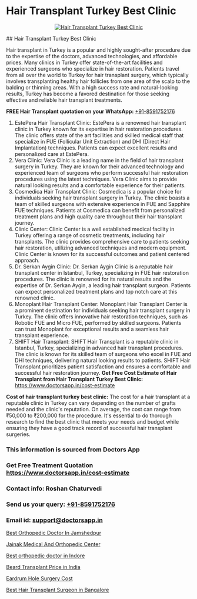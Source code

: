 # Hair Transplant Turkey Best Clinic

<p align="center">
  <a href="https://doctorsapp.co.in/treatment/hair-transplant">
    <img src="https://doctorsapp.co.in/uploads/treatment_image/transplant.jpg" alt="Hair Transplant Turkey Best Clinic">
  </a>
</p>
## Hair Transplant Turkey Best Clinic

Hair transplant in Turkey is a popular and highly sought-after procedure due to the expertise of the doctors, advanced technologies, and affordable prices. Many clinics in Turkey offer state-of-the-art facilities and experienced surgeons who specialize in hair restoration. Patients travel from all over the world to Turkey for hair transplant surgery, which typically involves transplanting healthy hair follicles from one area of the scalp to the balding or thinning areas. With a high success rate and natural-looking results, Turkey has become a favored destination for those seeking effective and reliable hair transplant treatments.

**FREE Hair Transplant quotation on your WhatsApp:**  [+91-8591752176](https://api.whatsapp.com/send?phone=8591752176)

1) EstePera Hair Transplant Clinic: EstePera is a renowned hair transplant clinic in Turkey known for its expertise in hair restoration procedures. The clinic offers state of the art facilities and skilled medical staff that specialize in FUE (Follicular Unit Extraction) and DHI (Direct Hair Implantation) techniques. Patients can expect excellent results and personalized care at EstePera.
2) Vera Clinic: Vera Clinic is a leading name in the field of hair transplant surgery in Turkey. They are known for their advanced technology and experienced team of surgeons who perform successful hair restoration procedures using the latest techniques. Vera Clinic aims to provide natural looking results and a comfortable experience for their patients.
3) Cosmedica Hair Transplant Clinic: Cosmedica is a popular choice for individuals seeking hair transplant surgery in Turkey. The clinic boasts a team of skilled surgeons with extensive experience in FUE and Sapphire FUE techniques. Patients at Cosmedica can benefit from personalized treatment plans and high quality care throughout their hair transplant journey.
4) Clinic Center: Clinic Center is a well established medical facility in Turkey offering a range of cosmetic treatments, including hair transplants. The clinic provides comprehensive care to patients seeking hair restoration, utilizing advanced techniques and modern equipment. Clinic Center is known for its successful outcomes and patient centered approach.
5) Dr. Serkan Aygin Clinic: Dr. Serkan Aygin Clinic is a reputable hair transplant center in Istanbul, Turkey, specializing in FUE hair restoration procedures. The clinic is renowned for its natural results and the expertise of Dr. Serkan Aygin, a leading hair transplant surgeon. Patients can expect personalized treatment plans and top notch care at this renowned clinic.
6) Monoplant Hair Transplant Center: Monoplant Hair Transplant Center is a prominent destination for individuals seeking hair transplant surgery in Turkey. The clinic offers innovative hair restoration techniques, such as Robotic FUE and Micro FUE, performed by skilled surgeons. Patients can trust Monoplant for exceptional results and a seamless hair transplant experience.
7) SHIFT Hair Transplant: SHIFT Hair Transplant is a reputable clinic in Istanbul, Turkey, specializing in advanced hair transplant procedures. The clinic is known for its skilled team of surgeons who excel in FUE and DHI techniques, delivering natural looking results to patients. SHIFT Hair Transplant prioritizes patient satisfaction and ensures a comfortable and successful hair restoration journey.
**Get Free Cost Estimate of Hair Transplant from Hair Transplant Turkey Best Clinic:** https://www.doctorsapp.in/cost-estimate

**Cost of hair transplant turkey best clinic:**
The cost for a hair transplant at a reputable clinic in Turkey can vary depending on the number of grafts needed and the clinic's reputation. On average, the cost can range from  ₹50,000 to ₹200,000 for the procedure. It's essential to do thorough research to find the best clinic that meets your needs and budget while ensuring they have a good track record of successful hair transplant surgeries.

### This information is sourced from Doctors App 
### Get Free Treatment Quotation https://www.doctorsapp.in/cost-estimate
### Contact info: Roshan Chaturvedi 
### Send us your query: [+91-8591752176](https://api.whatsapp.com/send?phone=8591752176) 
### Email id: support@doctorsapp.in

[Best Orthopedic Doctor In Jamshedpur](https://www.linkedin.com/pulse/best-orthopedic-doctor-jamshedpur-doctorsapp-chittagong-p10re?trackingId=5WZ7tEx9f0iVijXntCTaUw%3D%3D&lipi=urn%3Ali%3Apage%3Ad_flagship3_company_admin%3BUjs5mcUZR9ewYOKOFkpg2w%3D%3D)

[Jainak Medical And Orthopedic Center](https://www.linkedin.com/pulse/jainak-medical-orthopedic-center-knee-replacement-treatment-lsale?trackingId=sGvF6%2FmwnFSTCd%2FoD%2BRsDw%3D%3D&lipi=urn%3Ali%3Apage%3Ad_flagship3_company_admin%3B%2FMzkEXxJRqGf2zEVBOlEsA%3D%3D)

[Best orthopedic doctor in Indore](https://medium.com/@kushalrao10/best-orthopedic-doctor-in-indore-93e364500b4f)

[Beard Transplant Price in India](https://medium.com/@devenderrathi97/beard-transplant-price-in-india-e4605552bd3c)

[Eardrum Hole Surgery Cost](https://doctors-apps.github.io/doctorsapp/eardrum-hole-surgery-cost)

[Best Hair Transplant Surgeon in Bangalore](https://doctors-apps.github.io/doctorsapp/best-hair-transplant-surgeon-in-bangalore)

